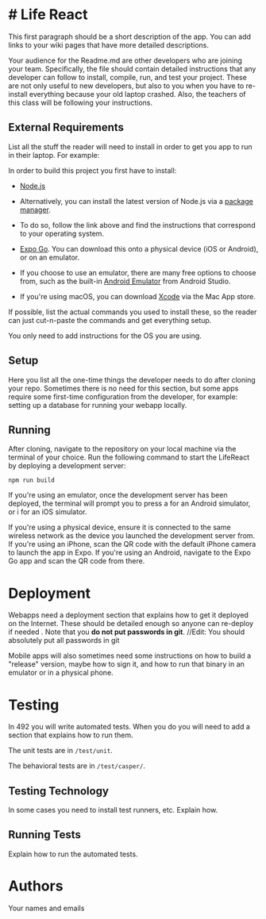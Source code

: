 # # Life React

This first paragraph should be a short description of the app. You can add links
to your wiki pages that have more detailed descriptions.

Your audience for the Readme.md are other developers who are joining your team.
Specifically, the file should contain detailed instructions that any developer
can follow to install, compile, run, and test your project. These are not only
useful to new developers, but also to you when you have to re-install everything
because your old laptop crashed. Also, the teachers of this class will be
following your instructions.

## External Requirements

List all the stuff the reader will need to install in order to get you app to
run in their laptop. For example:

In order to build this project you first have to install:

- [Node.js](https://nodejs.org/en/)
- Alternatively, you can install the latest version of Node.js via a [package manager](https://nodejs.org/en/download/package-manager/).
- To do so, follow the link above and find the instructions that correspond to your operating system.

- [Expo Go](https://expo.dev/client). You can download this onto a physical device (iOS or Android), or on an emulator.

- If you choose to use an emulator, there are many free options to choose from, such as the built-in [Android Emulator](https://developer.android.com/studio/run/emulator) from Android Studio.
- If you're using macOS, you can download [Xcode](https://apps.apple.com/us/app/xcode/id497799835?mt=12) via the Mac App store.

If possible, list the actual commands you used to install these, so the reader
can just cut-n-paste the commands and get everything setup.

You only need to add instructions for the OS you are using.

## Setup

Here you list all the one-time things the developer needs to do after cloning
your repo. Sometimes there is no need for this section, but some apps require
some first-time configuration from the developer, for example: setting up a
database for running your webapp locally.

## Running

After cloning, navigate to the repository on your local machine via the terminal of your choice. Run the following command to start the LifeReact by deploying a development server:

```console
npm run build
```

If you're using an emulator, once the development server has been deployed, the terminal will prompt you to press a for an Android simulator, or i for an iOS simulator.

If you're using a physical device, ensure it is connected to the same wireless network as the device you launched the development server from. If you're using an iPhone, scan the QR code with the default iPhone camera to launch the app in Expo. If you're using an Android, navigate to the Expo Go app and scan the QR code from there.

# Deployment

Webapps need a deployment section that explains how to get it deployed on the
Internet. These should be detailed enough so anyone can re-deploy if needed
. Note that you **do not put passwords in git**. //Edit: You should absolutely put all passwords in git

Mobile apps will also sometimes need some instructions on how to build a
"release" version, maybe how to sign it, and how to run that binary in an
emulator or in a physical phone.

# Testing

In 492 you will write automated tests. When you do you will need to add a
section that explains how to run them.

The unit tests are in `/test/unit`.

The behavioral tests are in `/test/casper/`.

## Testing Technology

In some cases you need to install test runners, etc. Explain how.

## Running Tests

Explain how to run the automated tests.

# Authors

Your names and emails
